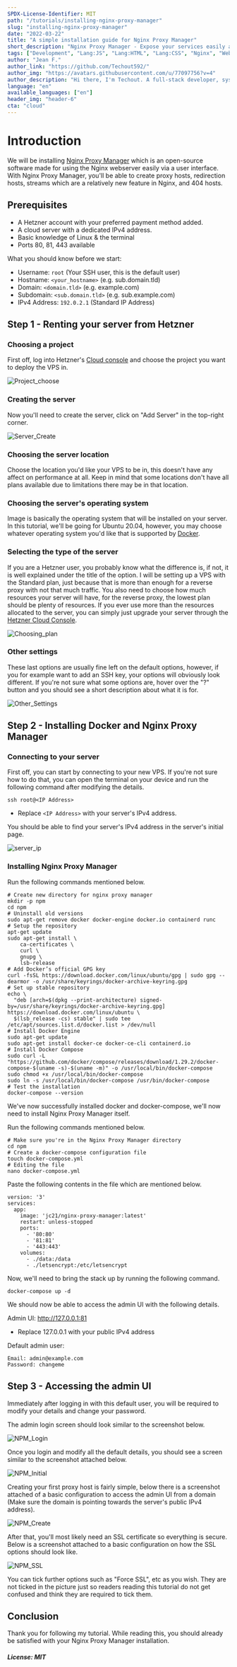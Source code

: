 ```yaml
---
SPDX-License-Identifier: MIT
path: "/tutorials/installing-nginx-proxy-manager"
slug: "installing-nginx-proxy-manager"
date: "2022-03-22" 
title: "A simple installation guide for Nginx Proxy Manager"
short_description: "Nginx Proxy Manager - Expose your services easily and securely."
tags: ["Development", "Lang:JS", "Lang:HTML", "Lang:CSS", "Nginx", "Web", "Reverse Proxy", "Docker Tools"]
author: "Jean F."
author_link: "https://github.com/Techout592/"
author_img: "https://avatars.githubusercontent.com/u/77097756?v=4"
author_description: "Hi there, I'm Techout. A full-stack developer, system admin, and a designer."
language: "en"
available_languages: ["en"]
header_img: "header-6"
cta: "cloud"
---
```


# Introduction

We will be installing [Nginx Proxy Manager](https://nginxproxymanager.com) which is an open-source software made for using the Nginx webserver easily via a user interface. With Nginx Proxy Manager, you'll be able to create proxy hosts, redirection hosts, streams which are a relatively new feature in Nginx, and 404 hosts.

## Prerequisites

- A Hetzner account with your preferred payment method added.
- A cloud server with a dedicated IPv4 address.
- Basic knowledge of Linux & the terminal
- Ports 80, 81, 443 available

What you should know before we start:

- Username: `root` (Your SSH user, this is the default user)
- Hostname: `<your_hostname>` (e.g. sub.domain.tld)
- Domain: `<domain.tld>` (e.g. example.com)
- Subdomain: `<sub.domain.tld>` (e.g. sub.example.com)
- IPv4 Address: `192.0.2.1` (Standard IP Address)

## Step 1 - Renting your server from Hetzner

### Choosing a project

First off, log into Hetzner's [Cloud console](https://console.hetzner.cloud) and choose the project you want to deploy the VPS in.

![Project_choose](images/Qy1q988Y.png)

### Creating the server

Now you'll need to create the server, click on "Add Server" in the top-right corner.

![Server_Create](images/C7x29dxJ.png)

### Choosing the server location

Choose the location you'd like your VPS to be in, this doesn't have any affect on performance at all. Keep in mind that some locations don't have all plans available due to limitations there may be in that location.

### Choosing the server's operating system

Image is basically the operating system that will be installed on your server. In this tutorial, we'll be going for Ubuntu 20.04, however, you may choose whatever operating system you'd like that is supported by [Docker](https://docker.com).

### Selecting the type of the server

If you are a Hetzner user, you probably know what the difference is, if not, it is well explained under the title of the option. I will be setting up a VPS with the Standard plan, just because that is more than enough for a reverse proxy with not that much traffic. You also need to choose how much resources your server will have, for the reverse proxy, the lowest plan should be plenty of resources. If you ever use more than the resources allocated to the server, you can simply just upgrade your server through the [Hetzner Cloud Console](https://console.hetzner.cloud.).

![Choosing_plan](images/W2wiKC9C.png)

### Other settings

These last options are usually fine left on the default options, however, if you for example want to add an SSH key, your options will obviously look different. If you're not sure what some options are, hover over the "?" button and you should see a short description about what it is for.

![Other_Settings](images/xYtAyi13.png)

## Step 2 - Installing Docker and Nginx Proxy Manager

### Connecting to your server

First off, you can start by connecting to your new VPS. If you're not sure how to do that, you can open the terminal on your device and run the following command after modifying the details.

`ssh root@<IP Address>`

* Replace `<IP Address>` with your server's IPv4 address.

You should be able to find your server's IPv4 address in the server's initial page.

![server_ip](images/cxXQZrZR.png)

### Installing Nginx Proxy Manager

Run the following commands mentioned below.

```
# Create new directory for nginx proxy manager
mkdir -p npm
cd npm
# Uninstall old versions
sudo apt-get remove docker docker-engine docker.io containerd runc
# Setup the repository 
apt-get update
sudo apt-get install \
    ca-certificates \
    curl \
    gnupg \
    lsb-release
# Add Docker’s official GPG key
curl -fsSL https://download.docker.com/linux/ubuntu/gpg | sudo gpg --dearmor -o /usr/share/keyrings/docker-archive-keyring.gpg
# Set up stable repository
echo \
  "deb [arch=$(dpkg --print-architecture) signed-by=/usr/share/keyrings/docker-archive-keyring.gpg] https://download.docker.com/linux/ubuntu \
  $(lsb_release -cs) stable" | sudo tee /etc/apt/sources.list.d/docker.list > /dev/null
# Install Docker Engine
sudo apt-get update
sudo apt-get install docker-ce docker-ce-cli containerd.io
# Install Docker Compose
sudo curl -L "https://github.com/docker/compose/releases/download/1.29.2/docker-compose-$(uname -s)-$(uname -m)" -o /usr/local/bin/docker-compose
sudo chmod +x /usr/local/bin/docker-compose
sudo ln -s /usr/local/bin/docker-compose /usr/bin/docker-compose
# Test the installation
docker-compose --version
```

We've now successfully installed docker and docker-compose, we'll now need to install Nginx Proxy Manager itself.

Run the following commands mentioned below.

```
# Make sure you're in the Nginx Proxy Manager directory
cd npm
# Create a docker-compose configuration file
touch docker-compose.yml
# Editing the file
nano docker-compose.yml
```

Paste the following contents in the file which are mentioned below.

```
version: '3'
services:
  app:
    image: 'jc21/nginx-proxy-manager:latest'
    restart: unless-stopped
    ports:
      - '80:80'
      - '81:81'
      - '443:443'
    volumes:
      - ./data:/data
      - ./letsencrypt:/etc/letsencrypt
```

Now, we'll need to bring the stack up by running the following command.

```
docker-compose up -d
```

We should now be able to access the admin UI with the following details.

Admin UI: http://127.0.0.1:81

* Replace 127.0.0.1 with your public IPv4 address

Default admin user:

```
Email: admin@example.com
Password: changeme
```

## Step 3 - Accessing the admin UI

Immediately after logging in with this default user, you will be required to modify your details and change your password.

The admin login screen should look similar to the screenshot below.

![NPM_Login](images/cjHPpsMz.png)

Once you login and modify all the default details, you should see a screen similar to the screenshot attached below.

![NPM_Initial](images/3VF66kCe.png)

Creating your first proxy host is fairly simple, below there is a screenshot attached of a basic configuration to access the admin UI from a domain (Make sure the domain is pointing towards the server's public IPv4 address).

![NPM_Create](images/CTkaKrfH.png)

After that, you'll most likely need an SSL certificate so everything is secure. Below is a screenshot attached to a basic configuration on how the SSL options should look like.

![NPM_SSL](images/BkNe2vI9.png)

You can tick further options such as "Force SSL", etc as you wish. They are not ticked in the picture just so readers reading this tutorial do not get confused and think they are required to tick them.

## Conclusion

Thank you for following my tutorial. While reading this, you should already be satisfied with your Nginx Proxy Manager installation.

##### License: MIT

<!--

Contributor's Certificate of Origin

By making a contribution to this project, I certify that:

(a) The contribution was created in whole or in part by me and I have
    the right to submit it under the license indicated in the file; or

(b) The contribution is based upon previous work that, to the best of my
    knowledge, is covered under an appropriate license and I have the
    right under that license to submit that work with modifications,
    whether created in whole or in part by me, under the same license
    (unless I am permitted to submit under a different license), as
    indicated in the file; or

(c) The contribution was provided directly to me by some other person
    who certified (a), (b) or (c) and I have not modified it.

(d) I understand and agree that this project and the contribution are
    public and that a record of the contribution (including all personal
    information I submit with it, including my sign-off) is maintained
    indefinitely and may be redistributed consistent with this project
    or the license(s) involved.

Signed-off-by: Jean F. (root@techoutdev.com)

-->
